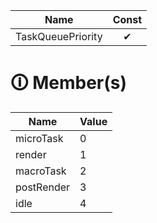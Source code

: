 | Name       | Const                        |
|------------|:----------------------------:|
| TaskQueuePriority | ✔ |

# &#128712; Member(s)

| Name         | Value         |
|--------------|---------------|
| microTask | 0 |
| render | 1 |
| macroTask | 2 |
| postRender | 3 |
| idle | 4 |